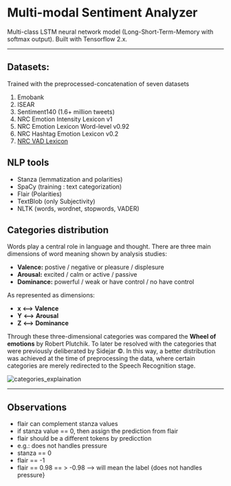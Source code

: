 # **Multi-modal Sentiment Analyzer**

Multi-class LSTM neural network model (Long-Short-Term-Memory with softmax output).
Built with Tensorflow 2.x.

---

## Datasets:

Trained with the preprocessed-concatenation of seven datasets

1. Emobank
2. ISEAR
3. Sentiment140 (1.6+ million tweets)
4. NRC Emotion Intensity Lexicon v1
5. NRC Emotion Lexicon Word-level v0.92
6. NRC Hashtag Emotion Lexicon v0.2
7. [NRC VAD Lexicon](http://saifmohammad.com/WebPages/nrc-vad.html)

## NLP tools

- Stanza (lemmatization and polarities)
- SpaCy (training : text categorization)
- Flair (Polarities)
- TextBlob (only Subjectivity)
- NLTK (words, wordnet, stopwords, VADER)

## **Categories distribution**

Words play a central role in language and thought.
There are three main dimensions of word meaning shown by analysis studies:

- **Valence:** postive / negative or pleasure / displesure
- **Arousal:** excited / calm or active / passive
- **Dominance:** powerful / weak or have control / no have control

As represented as dimensions:

- **x** **⟷** **Valence**
- **Y** **⟷** **Arousal**
- **Z** **⟷** **Dominance**

Through these three-dimensional categories was compared the **Wheel of emotions** by Robert Plutchik.
To later be resolved with the categories that were previously deliberated by Sidejar ©.
In this way, a better distribution was achieved at the time of preprocessing the data, where certain categories are merely
redirected to the Speech Recognition stage.

![categories_explaination](https://github.com/Y4rd13/sentiment-analysis/blob/master/categories.png)

---

## Observations

- flair can complement stanza values
- if stanza value == 0, then assign the prediction from flair
- flair should be a different tokens by predicction
- e.g.: does not handles pressure
- stanza == 0
- flair == -1
- flair == 0.98 == > -0.98 --> will mean the label {does not handles pressure}
